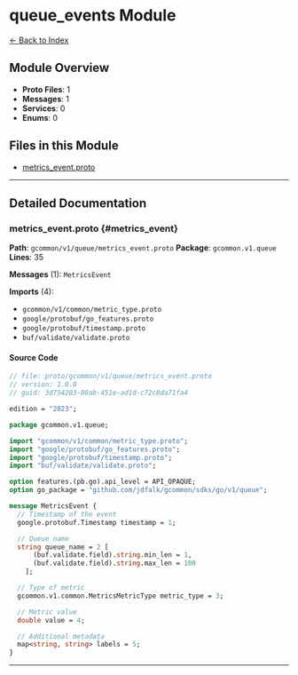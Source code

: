 # queue_events Module

[← Back to Index](./index.md)

## Module Overview

- **Proto Files**: 1
- **Messages**: 1
- **Services**: 0
- **Enums**: 0

## Files in this Module

- [metrics_event.proto](#metrics_event)
---


## Detailed Documentation

### metrics_event.proto {#metrics_event}

**Path**: `gcommon/v1/queue/metrics_event.proto` **Package**: `gcommon.v1.queue` **Lines**: 35

**Messages** (1): `MetricsEvent`

**Imports** (4):

- `gcommon/v1/common/metric_type.proto`
- `google/protobuf/go_features.proto`
- `google/protobuf/timestamp.proto`
- `buf/validate/validate.proto`

#### Source Code

```protobuf
// file: proto/gcommon/v1/queue/metrics_event.proto
// version: 1.0.0
// guid: 3d754283-08ab-451e-ad1d-c72c8da71fa4

edition = "2023";

package gcommon.v1.queue;

import "gcommon/v1/common/metric_type.proto";
import "google/protobuf/go_features.proto";
import "google/protobuf/timestamp.proto";
import "buf/validate/validate.proto";

option features.(pb.go).api_level = API_OPAQUE;
option go_package = "github.com/jdfalk/gcommon/sdks/go/v1/queue";

message MetricsEvent {
  // Timestamp of the event
  google.protobuf.Timestamp timestamp = 1;

  // Queue name
  string queue_name = 2 [
      (buf.validate.field).string.min_len = 1,
      (buf.validate.field).string.max_len = 100
    ];

  // Type of metric
  gcommon.v1.common.MetricsMetricType metric_type = 3;

  // Metric value
  double value = 4;

  // Additional metadata
  map<string, string> labels = 5;
}
```

---

